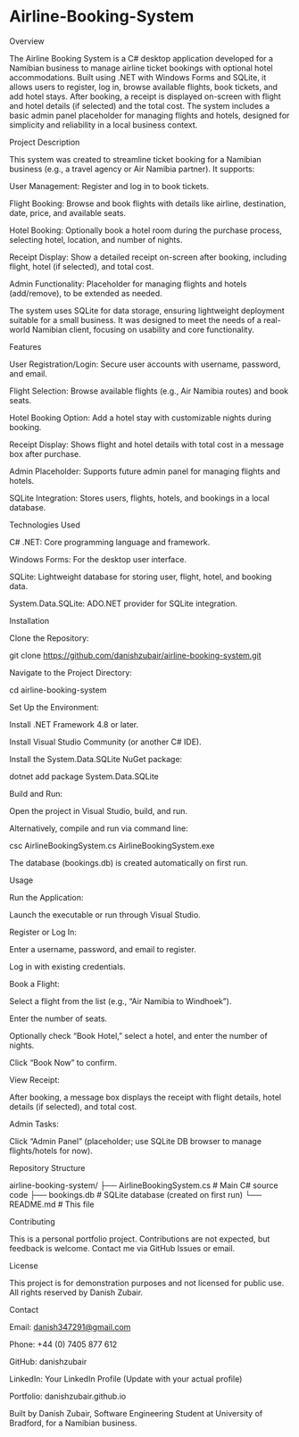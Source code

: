# Airline-Booking-System

Overview

The Airline Booking System is a C# desktop application developed for a Namibian business to manage airline ticket bookings with optional hotel accommodations. Built using .NET with Windows Forms and SQLite, it allows users to register, log in, browse available flights, book tickets, and add hotel stays. After booking, a receipt is displayed on-screen with flight and hotel details (if selected) and the total cost. The system includes a basic admin panel placeholder for managing flights and hotels, designed for simplicity and reliability in a local business context.

Project Description

This system was created to streamline ticket booking for a Namibian business (e.g., a travel agency or Air Namibia partner). It supports:





User Management: Register and log in to book tickets.



Flight Booking: Browse and book flights with details like airline, destination, date, price, and available seats.



Hotel Booking: Optionally book a hotel room during the purchase process, selecting hotel, location, and number of nights.



Receipt Display: Show a detailed receipt on-screen after booking, including flight, hotel (if selected), and total cost.



Admin Functionality: Placeholder for managing flights and hotels (add/remove), to be extended as needed.

The system uses SQLite for data storage, ensuring lightweight deployment suitable for a small business. It was designed to meet the needs of a real-world Namibian client, focusing on usability and core functionality.

Features





User Registration/Login: Secure user accounts with username, password, and email.



Flight Selection: Browse available flights (e.g., Air Namibia routes) and book seats.



Hotel Booking Option: Add a hotel stay with customizable nights during booking.



Receipt Display: Shows flight and hotel details with total cost in a message box after purchase.



Admin Placeholder: Supports future admin panel for managing flights and hotels.



SQLite Integration: Stores users, flights, hotels, and bookings in a local database.

Technologies Used





C# .NET: Core programming language and framework.



Windows Forms: For the desktop user interface.



SQLite: Lightweight database for storing user, flight, hotel, and booking data.



System.Data.SQLite: ADO.NET provider for SQLite integration.

Installation





Clone the Repository:

git clone https://github.com/danishzubair/airline-booking-system.git



Navigate to the Project Directory:

cd airline-booking-system



Set Up the Environment:





Install .NET Framework 4.8 or later.



Install Visual Studio Community (or another C# IDE).



Install the System.Data.SQLite NuGet package:

dotnet add package System.Data.SQLite



Build and Run:





Open the project in Visual Studio, build, and run.



Alternatively, compile and run via command line:

csc AirlineBookingSystem.cs
AirlineBookingSystem.exe



The database (bookings.db) is created automatically on first run.

Usage





Run the Application:





Launch the executable or run through Visual Studio.



Register or Log In:





Enter a username, password, and email to register.



Log in with existing credentials.



Book a Flight:





Select a flight from the list (e.g., “Air Namibia to Windhoek”).



Enter the number of seats.



Optionally check “Book Hotel,” select a hotel, and enter the number of nights.



Click “Book Now” to confirm.



View Receipt:





After booking, a message box displays the receipt with flight details, hotel details (if selected), and total cost.



Admin Tasks:





Click “Admin Panel” (placeholder; use SQLite DB browser to manage flights/hotels for now).

Repository Structure

airline-booking-system/
├── AirlineBookingSystem.cs  # Main C# source code
├── bookings.db             # SQLite database (created on first run)
└── README.md              # This file

Contributing

This is a personal portfolio project. Contributions are not expected, but feedback is welcome. Contact me via GitHub Issues or email.

License

This project is for demonstration purposes and not licensed for public use. All rights reserved by Danish Zubair.

Contact





Email: danish347291@gmail.com



Phone: +44 (0) 7405 877 612



GitHub: danishzubair



LinkedIn: Your LinkedIn Profile (Update with your actual profile)



Portfolio: danishzubair.github.io



Built by Danish Zubair, Software Engineering Student at University of Bradford, for a Namibian business.
